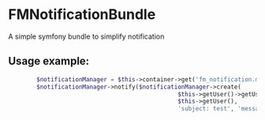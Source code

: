 FMNotificationBundle
====================

A simple symfony bundle to simplify notification

Usage example:
--------------

```php
        $notificationManager = $this->container->get('fm_notification.manager');
        $notificationManager->notify($notificationManager->create(
                                                $this->getUser()->getUsername(),
                                                $this->getUser(),
                                                'subject: test', 'message: essai'));
```
